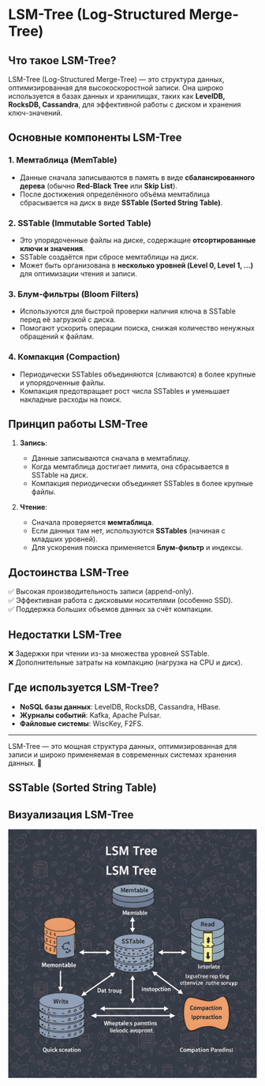 # LSM-Tree (Log-Structured Merge-Tree)

## Что такое LSM-Tree?
LSM-Tree (Log-Structured Merge-Tree) — это структура данных, оптимизированная для высокоскоростной записи. Она широко используется в базах данных и хранилищах, таких как **LevelDB, RocksDB, Cassandra**, для эффективной работы с диском и хранения ключ-значений.

## Основные компоненты LSM-Tree

### 1. **Мемтаблица (MemTable)**
- Данные сначала записываются в память в виде **сбалансированного дерева** (обычно **Red-Black Tree** или **Skip List**).
- После достижения определённого объёма мемтаблица сбрасывается на диск в виде **SSTable (Sorted String Table)**.

### 2. **SSTable (Immutable Sorted Table)**
- Это упорядоченные файлы на диске, содержащие **отсортированные ключи и значения**.
- SSTable создаётся при сбросе мемтаблицы на диск.
- Может быть организована в **несколько уровней (Level 0, Level 1, ...)** для оптимизации чтения и записи.

### 3. **Блум-фильтры (Bloom Filters)**
- Используются для быстрой проверки наличия ключа в SSTable перед её загрузкой с диска.
- Помогают ускорить операции поиска, снижая количество ненужных обращений к файлам.

### 4. **Компакция (Compaction)**
- Периодически SSTables объединяются (сливаются) в более крупные и упорядоченные файлы.
- Компакция предотвращает рост числа SSTables и уменьшает накладные расходы на поиск.

## Принцип работы LSM-Tree
1. **Запись**:
   - Данные записываются сначала в мемтаблицу.
   - Когда мемтаблица достигает лимита, она сбрасывается в SSTable на диск.
   - Компакция периодически объединяет SSTables в более крупные файлы.

2. **Чтение**:
   - Сначала проверяется **мемтаблица**.
   - Если данных там нет, используются **SSTables** (начиная с младших уровней).
   - Для ускорения поиска применяется **Блум-фильтр** и индексы.

## Достоинства LSM-Tree
✅ Высокая производительность записи (append-only).  
✅ Эффективная работа с дисковыми носителями (особенно SSD).  
✅ Поддержка больших объемов данных за счёт компакции.  

## Недостатки LSM-Tree
❌ Задержки при чтении из-за множества уровней SSTable.  
❌ Дополнительные затраты на компакцию (нагрузка на CPU и диск).  

## Где используется LSM-Tree?
- **NoSQL базы данных**: LevelDB, RocksDB, Cassandra, HBase.
- **Журналы событий**: Kafka, Apache Pulsar.
- **Файловые системы**: WiscKey, F2FS.

---
LSM-Tree — это мощная структура данных, оптимизированная для записи и широко применяемая в современных системах хранения данных. 🚀


## SSTable (Sorted String Table)


## Визуализация LSM-Tree
![alt text](lsm_tree.jpg)